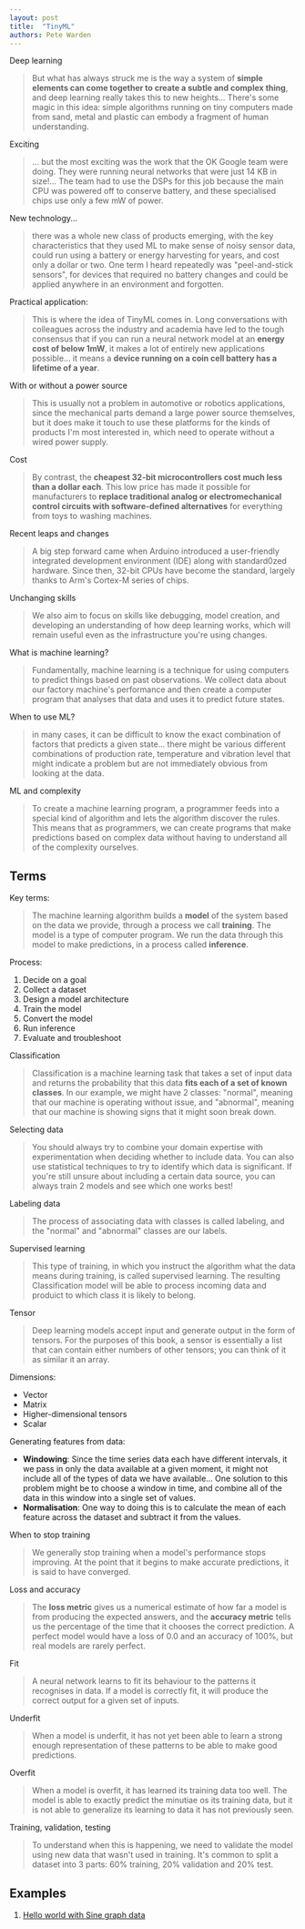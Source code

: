 ```yaml
---
layout: post
title:  "TinyML"
authors: Pete Warden
---
```



Deep learning

> But what has always struck me is the way a system of **simple elements can come together to create a subtle and complex thing**, and deep learning really takes this to new heights... There's some magic in this idea: simple algorithms running on tiny computers made from sand, metal and plastic can embody a fragment of human understanding.

Exciting

> ... but the most exciting was the work that the OK Google team were doing. They were running neural networks that were just 14 KB in size!... The team had to use the DSPs for this job because the main CPU was powered off to conserve battery, and these specialised chips use only a few mW of power.

New technology...

> there was a whole new class of products emerging, with the key characteristics that they used ML to make sense of noisy sensor data, could run using a battery or energy harvesting for years, and cost only a dollar or two. One term I heard repeatedly was "peel-and-stick sensors", for devices that required no battery changes and could be applied anywhere in an environment and forgotten.

Practical application:

> This is where the idea of TinyML comes in. Long conversations with colleagues across the industry and academia have led to the tough consensus that if you can run a neural network model at an **energy cost of below 1mW**, it makes a lot of entirely new applications possible... it means a **device running on a coin cell battery has a lifetime of a year**.

With or without a power source

> This is usually not a problem in automotive or robotics applications, since the mechanical parts demand a large power source themselves, but it does make it touch to use these platforms for the kinds of products I'm most interested in, which need to operate without a wired power supply.

Cost

> By contrast, the **cheapest 32-bit microcontrollers cost much less than a dollar each**. This low price has made it possible for manufacturers to **replace traditional analog or electromechanical control circuits with software-defined alternatives** for everything from toys to washing machines.

Recent leaps and changes

> A big step forward came when Arduino introduced a user-friendly integrated development environment (IDE) along with standard0zed hardware. Since then, 32-bit CPUs have become the standard, largely thanks to Arm's Cortex-M series of chips.

Unchanging skills

> We also aim to focus on skills like debugging, model creation, and developing an understanding of how deep learning works, which will remain useful even as the infrastructure you're using changes.

What is machine learning?

> Fundamentally, machine learning is a technique for using computers to predict things based on past observations. We collect data about our factory machine's performance and then create a computer program that analyses that data and uses it to predict future states.

When to use ML?

> in many cases, it can be difficult to know the exact combination of factors that predicts a given state... there might be various different combinations of production rate, temperature and vibration level that might indicate a problem but are not immediately obvious from looking at the data.

ML and complexity

> To create a machine learning program, a programmer feeds into a special kind of algorithm and lets the algorithm discover the rules. This means that as programmers, we can create programs that make predictions based on complex data without having to understand all of the complexity ourselves.

## Terms

Key terms:

> The machine learning algorithm builds a **model** of the system based on the data we provide, through a process we call **training**. The model is a type of computer program. We run the data through this model to make predictions, in a process called **inference**.

Process:

1. Decide on a goal
1. Collect a dataset
1. Design a model architecture
1. Train the model
1. Convert the model
1. Run inference
1. Evaluate and troubleshoot

Classification

> Classification is a machine learning task that takes a set of input data and returns the probability that this data **fits each of a set of known classes**. In our example, we might have 2 classes: "normal", meaning that our machine is operating without issue, and "abnormal", meaning that our machine is showing signs that it might soon break down.

Selecting data

> You should always try to combine your domain expertise with experimentation when deciding whether to include data. You can also use statistical techniques to try to identify which data is significant. If you're still unsure about including a certain data source, you can always train 2 models and see which one works best!

Labeling data

> The process of associating data with classes is called labeling, and the "normal" and "abnormal" classes are our labels.

Supervised learning

> This type of training, in which you instruct the algorithm what the data means during training, is called supervised learning. The resulting Classification model will be able to process incoming data and produict to which class it is likely to belong.

Tensor

> Deep learning models accept input and generate output in the form of tensors. For the purposes of this book, a sensor is essentially a list that can contain either numbers of other tensors; you can think of it as similar it an array.

Dimensions:

- Vector
- Matrix
- Higher-dimensional tensors
- Scalar

Generating features from data:

- **Windowing**: Since the time series data each have different intervals, it we pass in only the data available at a given moment, it might not include all of the types of data we have available... One solution to this problem might be to choose a window in time, and combine all of the data in this window into a single set of values.
- **Normalisation**: One way to doing this is to calculate the mean of each feature across the dataset and subtract it from the values.

When to stop training

> We generally stop training when a model's performance stops improving. At the point that it begins to make accurate predictions, it is said to have converged.

Loss and accuracy

> The **loss metric** gives us a numerical estimate of how far a model is from producing the expected answers, and the **accuracy metric** tells us the percentage of the time that it chooses the correct prediction. A perfect model would have a loss of 0.0 and an accuracy of 100%, but real models are rarely perfect.

Fit

> A neural network learns to fit its behaviour to the patterns it recognises in data. If a model is correctly fit, it will produce the correct output for a given set of inputs.

Underfit

> When a model is underfit, it has not yet been able to learn a strong enough representation of these patterns to be able to make good predictions.

Overfit

> When a model is overfit, it has learned its training data too well. The model is able to exactly predict the minutiae os its training data, but it is not able to generalize its learning to data it has not previously seen.

Training, validation, testing

> To understand when this is happening, we need to validate the model using new data that wasn't used in training. It's common to split a dataset into 3 parts: 60% training, 20% validation and 20% test.

## Examples

1. [Hello world with Sine graph data](https://colab.research.google.com/github/tensorflow/tensorflow/blob/master/tensorflow/lite/micro/examples/hello_world/train/train_hello_world_model.ipynb)

